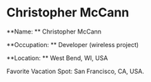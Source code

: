 # Christopher McCann

**Name: ** Christopher McCann

**Occupation: ** Developer (wireless project)

**Location: ** West Bend, WI, USA

Favorite Vacation Spot:  San Francisco, CA, USA.
